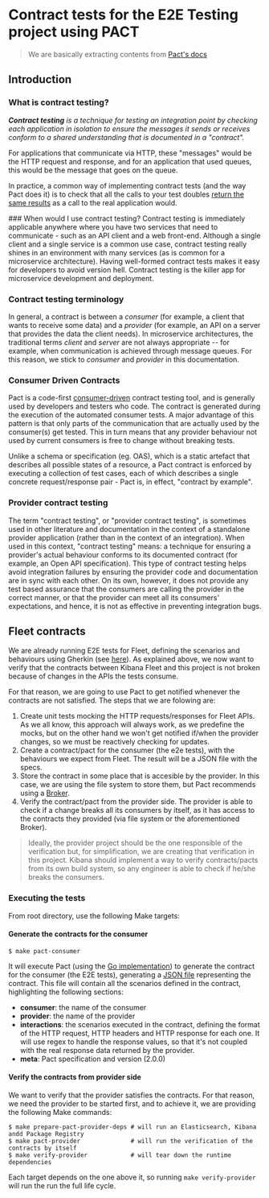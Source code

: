 # Contract tests for the E2E Testing project using PACT

> We are basically extracting contents from [Pact's docs](https://docs.pact.io)

## Introduction

### What is contract testing?
_**Contract testing** is a technique for testing an integration point by checking each application in isolation to ensure the messages it sends or receives conform to a shared understanding that is documented in a "contract"._

For applications that communicate via HTTP, these "messages" would be the HTTP request and response, and for an application that used queues, this would be the message that goes on the queue.

In practice, a common way of implementing contract tests (and the way Pact does it) is to check that all the calls to your test doubles [return the same results](https://martinfowler.com/bliki/ContractTest.html) as a call to the real application would.

### When would I use contract testing?
Contract testing is immediately applicable anywhere where you have two services that need to communicate - such as an API client and a web front-end. Although a single client and a single service is a common use case, contract testing really shines in an environment with many services (as is common for a microservice architecture). Having well-formed contract tests makes it easy for developers to avoid version hell. Contract testing is the killer app for microservice development and deployment.

### Contract testing terminology
In general, a contract is between a _consumer_ (for example, a client that wants to receive some data) and a _provider_ (for example, an API on a server that provides the data the client needs). In microservice architectures, the traditional terms _client_ and _server_ are not always appropriate -- for example, when communication is achieved through message queues. For this reason, we stick to _consumer_ and _provider_ in this documentation.

### Consumer Driven Contracts
Pact is a code-first [consumer-driven](http://martinfowler.com/articles/consumerDrivenContracts.html) contract testing tool, and is generally used by developers and testers who code. The contract is generated during the execution of the automated consumer tests. A major advantage of this pattern is that only parts of the communication that are actually used by the consumer(s) get tested. This in turn means that any provider behaviour not used by current consumers is free to change without breaking tests.

Unlike a schema or specification (eg. OAS), which is a static artefact that describes all possible states of a resource, a Pact contract is enforced by executing a collection of test cases, each of which describes a single concrete request/response pair - Pact is, in effect, "contract by example".

### Provider contract testing
The term "contract testing", or "provider contract testing", is sometimes used in other literature and documentation in the context of a standalone provider application (rather than in the context of an integration). When used in this context, "contract testing" means: a technique for ensuring a provider's actual behaviour conforms to its documented contract (for example, an Open API specification). This type of contract testing helps avoid integration failures by ensuring the provider code and documentation are in sync with each other. On its own, however, it does not provide any test based assurance that the consumers are calling the provider in the correct manner, or that the provider can meet all its consumers' expectations, and hence, it is not as effective in preventing integration bugs.

## Fleet contracts
We are already running E2E tests for Fleet, defining the scenarios and behaviours using Gherkin (see [here](./e2e/_suites/ingest-manager/features)). As explained above, we now want to verify that the contracts between Kibana Fleet and this project is not broken because of changes in the APIs the tests consume.

For that reason, we are going to use Pact to get notified whenever the contracts are not satisfied. The steps that we are folowing are:

1. Create unit tests mocking the HTTP requests/responses for Fleet APIs. As we all know, this approach will always work, as we predefine the mocks, but on the other hand we won't get notified if/when the provider changes, so we must be reactively checking for updates.
1. Create a contract/pact for the consumer (the e2e tests), with the behaviours we expect from Fleet. The result will be a JSON file with the specs.
1. Store the contract in some place that is accesible by the provider. In this case, we are using the file system to store them, but Pact recommends using a [Broker](https://github.com/pact-foundation/pact_broker).
1. Verify the contract/pact from the provider side. The provider is able to check if a change breaks all its consumers by itself, as it has access to the contracts they provided (via file system or the aforementioned Broker).

>Ideally, the provider project should be the one responsible of the verification but, for simplification, we are creating that verification in this project. Kibana should implement a way to verify contracts/pacts from its own build system, so any engineer is able to check if he/she breaks the consumers.

### Executing the tests
From root directory, use the following Make targets:

#### Generate the contracts for the consumer
```shell
$ make pact-consumer
```

It will execute Pact (using the [Go implementation](https://github.com/pact-foundation/pact-go/)) to generate the contract for the consumer (the E2E tests), generating a [JSON file](./pacts/e2e_testing_framework-fleet.json) representing the contract. This file will contain all the scenarios defined in the contract, highlighting the following sections:

- **consumer**: the name of the consumer
- **provider**: the name of the provider
- **interactions**: the scenarios executed in the contract, defining the format of the HTTP request, HTTP headers and HTTP response for each one. It will use regex to handle the response values, so that it's not coupled with the real response data returned by the provider.
- **meta**: Pact specification and version (2.0.0)


#### Verify the contracts from provider side
We want to verify that the provider satisfies the contracts. For that reason, we need the provider to be started first, and to achieve it, we are providing the following Make commands:

```shell
$ make prepare-pact-provider-deps # will run an Elasticsearch, Kibana andd Package Registry
$ make pact-provider              # will run the verification of the contracts by itself
$ make verify-provider            # will tear down the runtime dependencies
```

Each target depends on the one above it, so running `make verify-provider` will run the run the full life cycle.
